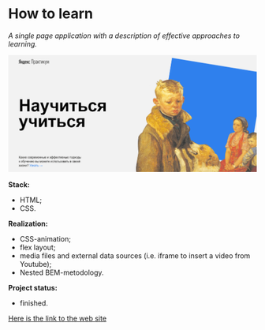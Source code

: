 # How to learn

_A single page application with a description of effective approaches to learning._

![header screenshot](./images/preview.png)

**Stack:**

- HTML;
- CSS.

**Realization:**

- CSS-animation;
- flex layout;
- media files and external data sources (i.e. iframe to insert a video from Youtube);
- Nested BEM-metodology.

**Project status:**

- finished.

[Here is the link to the web site](https://nadineplatonova.github.io/how-to-learn)
